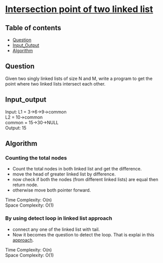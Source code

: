 # [Intersection point of two linked list](https://practice.geeksforgeeks.org/problems/intersection-point-in-y-shapped-linked-lists/1)

## Table of contents

- [Question](#question)
- [Input_Output](#input_output)
- [Algorithm](#algorithm)

## Question
Given two singly linked lists of size N and M, write a program to get the point where two linked lists intersect each other.

## Input_output
Input: L1 = 3->6->9->common </br>
L2 = 10->common </br>
common = 15->30->NULL </br>
Output: 15

## Algorithm

### Counting the total nodes
- Count the total nodes in both linked list and get the difference.
- move the head of greater linked list by difference.
- now check if both the nodes (from different linked lists) are equal then return node.
- otherwise move both pointer forward.

Time Complexity: O(n) </br>
Space Complexity: O(1)

### By using detect loop in linked list approach
- connect any one of the linked list with tail. 
- Now it becomes the question to detect the loop. That is explai in this [approach](https://github.com/mansi05041/Love_babbar_DSA_sheet/tree/main/linked%20list/5.Find_Start_node_Linked_List).

Time Complexity: O(n) </br>
Space Complexity: O(1)